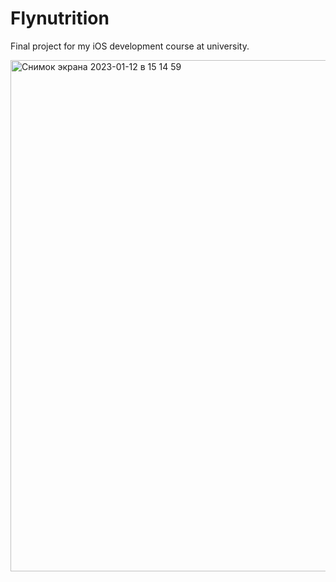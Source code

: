 # Flynutrition
Final project for my iOS development course at university.

<img width="818" alt="Снимок экрана 2023-01-12 в 15 14 59" src="https://user-images.githubusercontent.com/75442373/212026374-4ba597e4-4c45-45bc-84ef-5a924e10267b.png">

